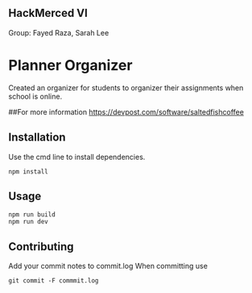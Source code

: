 ## HackMerced VI
Group: Fayed Raza, Sarah Lee
# Planner Organizer 

Created an organizer for students to organizer their assignments when school is online.

##For more information
https://devpost.com/software/saltedfishcoffee

## Installation

Use the cmd line to install dependencies. 

```
npm install
```

## Usage

```
npm run build
npm run dev
```

## Contributing

Add your commit notes to commit.log
When committing use

```
git commit -F commmit.log
```
